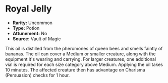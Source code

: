 # Royal Jelly

- **Rarity:** Uncommon
- **Type:** Potion
- **Attunement:** No
- **Source:** Vault of Magic

This oil is distilled from the pheromones of queen bees and smells faintly of bananas. The oil can cover a Medium or smaller creature, along with the equipment it's wearing and carrying. For larger creatures, one additional vial is required for each size category above Medium. Applying the oil takes 10 minutes. The affected creature then has advantage on Charisma (Persuasion) checks for 1 hour.
